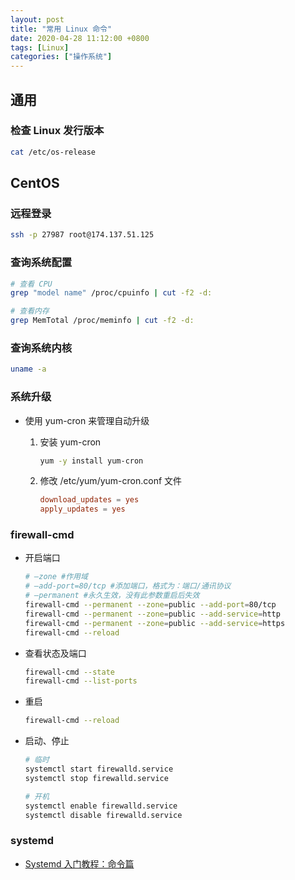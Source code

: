 ```yaml
---
layout: post
title: "常用 Linux 命令"
date: 2020-04-28 11:12:00 +0800
tags: [Linux]
categories: ["操作系统"]
---
```


## 通用

### 检查 Linux 发行版本

```bash
cat /etc/os-release
```

## CentOS

### 远程登录

```bash
ssh -p 27987 root@174.137.51.125
```

### 查询系统配置

```bash
# 查看 CPU
grep "model name" /proc/cpuinfo | cut -f2 -d:

# 查看内存
grep MemTotal /proc/meminfo | cut -f2 -d:
```

### 查询系统内核

```bash
uname -a
```

### 系统升级

- 使用 yum-cron 来管理自动升级

  1. 安装 yum-cron

     ```bash
     yum -y install yum-cron
     ```

  1. 修改 /etc/yum/yum-cron.conf 文件

     ```conf
     download_updates = yes
     apply_updates = yes
     ```

### firewall-cmd

- 开启端口

  ```bash
  # –zone #作用域
  # –add-port=80/tcp #添加端口，格式为：端口/通讯协议
  # –permanent #永久生效，没有此参数重启后失效
  firewall-cmd --permanent --zone=public --add-port=80/tcp
  firewall-cmd --permanent --zone=public --add-service=http
  firewall-cmd --permanent --zone=public --add-service=https
  firewall-cmd --reload
  ```

- 查看状态及端口

  ```bash
  firewall-cmd --state
  firewall-cmd --list-ports
  ```

- 重启

  ```bash
  firewall-cmd --reload
  ```

- 启动、停止

  ```bash
  # 临时
  systemctl start firewalld.service
  systemctl stop firewalld.service

  # 开机
  systemctl enable firewalld.service
  systemctl disable firewalld.service
  ```

### systemd

- [Systemd 入门教程：命令篇](http://www.ruanyifeng.com/blog/2016/03/systemd-tutorial-commands.html)
